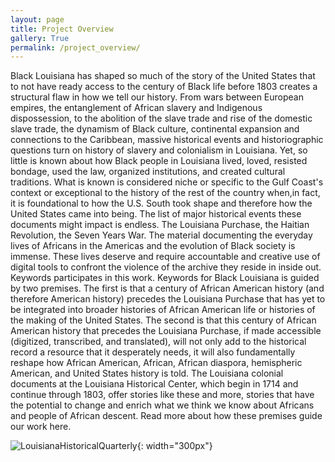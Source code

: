 ```yaml
---
layout: page
title: Project Overview
gallery: True
permalink: /project_overview/
---
```

Black Louisiana has shaped so much of the story of the United States that to not have ready access to the century of Black life before 1803 creates a structural flaw in how we tell our history. From wars between European empires, the entanglement of African slavery and Indigenous dispossession, to the abolition of the slave trade and rise of the domestic slave trade, the dynamism of Black culture, continental expansion and connections to the Caribbean, massive historical events and historiographic questions turn on history of slavery and colonialism in Louisiana. Yet, so little is known about how Black people in Louisiana lived, loved, resisted bondage, used the law, organized institutions, and created cultural traditions. What is known is considered niche or specific to the Gulf Coast's context or exceptional to the history of the rest of the country when,in fact, it is foundational to how the U.S. South took shape and therefore how the United States came into being. The list of major historical events these documents might impact is endless. The Louisiana Purchase, the Haitian Revolution, the Seven Years War. The material documenting the everyday lives of Africans in the Americas and the evolution of Black society is immense. These lives deserve and require accountable and creative use of digital tools to confront the violence of the archive they reside in inside out. Keywords participates in this work.
Keywords for Black Louisiana is guided by two premises. The first is that a century of African American history (and therefore American history) precedes the Louisiana Purchase that has yet to be integrated into broader histories of African American life or histories of the making of the United States. The second is that this century of African American history that precedes the Louisiana Purchase, if made accessible (digitized, transcribed, and translated), will not only add to the historical record a resource that it desperately needs, it will also fundamentally reshape how African American, African, African diaspora, hemispheric American, and United States history is told. The Louisiana colonial documents at the Louisiana Historical Center, which begin in 1714 and continue through 1803, offer stories like these and more, stories that have the potential to change and enrich what we think we know about Africans and people of African descent. Read more about how these premises guide our work here.


![LouisianaHistoricalQuarterly](../assets/figures/louisianahistoricalquarterly.png){: width="300px"}